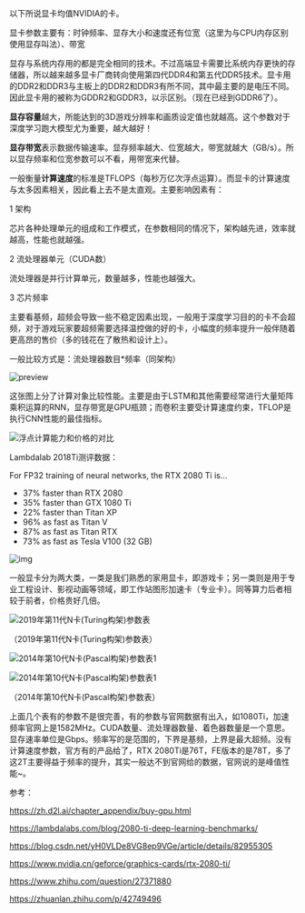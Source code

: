 以下所说显卡均值NVIDIA的卡。

显卡参数主要有：时钟频率、显存大小和速度还有位宽（这里为与CPU内存区别使用显存叫法）、带宽

显存与系统内存用的都是完全相同的技术。不过高端显卡需要比系统内存更快的存储器，所以越来越多显卡厂商转向使用第四代DDR4和第五代DDR5技术。显卡用的DDR2和DDR3与主板上的DDR2和DDR3有所不同，其中最主要的是电压不同。因此显卡用的被称为GDDR2和GDDR3，以示区别。（现在已经到GDDR6了）。

**显存容量**越大，所能达到的3D游戏分辨率和画质设定值也就越高。这个参数对于深度学习跑大模型尤为重要，越大越好！

**显存带宽**表示数据传输速率。显存频率越大、位宽越大，带宽就越大（GB/s）。所以显存频率和位宽参数可以不看，用带宽来代替。

一般衡量**计算速度**的标准是TFLOPS（每秒万亿次浮点运算）。而显卡的计算速度与太多因素相关，因此看上去不是太直观。主要影响因素有：

1 架构

芯片各种处理单元的组成和工作模式，在参数相同的情况下，架构越先进，效率就越高，性能也就越强。

2 流处理器单元（CUDA数）

流处理器是并行计算单元，数量越多，性能也越强大。

3 芯片频率

主要看基频，超频会导致一些不稳定因素出现，一般用于深度学习目的的卡不会超频，对于游戏玩家要超频需要选择温控做的好的卡，小幅度的频率提升一般伴随着更高昂的售价（多的钱花在了散热和设计上）。

一般比较方式是：流处理器数目*频率（同架构）

![preview](https://pic1.zhimg.com/v2-a8a02e8c58d28e89db3247063c6259ac_r.jpg)

这张图上分了计算对象比较性能。主要是由于LSTM和其他需要经常进行大量矩阵乘积运算的RNN，显存带宽是GPU瓶颈；而卷积主要受计算速度约束，TFLOP是执行CNN性能的最佳指标。

![浮点计算能力和价格的对比](https://zh.d2l.ai/_images/gtx.png)

Lambdalab 2018Ti测评数据：

For FP32 training of neural networks, the RTX 2080 Ti is...

- 37% faster than RTX 2080
- 35% faster than GTX 1080 Ti
- 22% faster than Titan XP
- 96% as fast as Titan V
- 87% as fast as Titan RTX
- 73% as fast as Tesla V100 (32 GB)

![img](https://lambdalabs.com/blog/content/images/2019/03/fp32-2080ti-1.png)

一般显卡分为两大类，一类是我们熟悉的家用显卡，即游戏卡；另一类则是用于专业工程设计、影视动画等领域，即工作站图形加速卡（专业卡）。同等算力后者相较于前者，价格贵好几倍。



![2019年第11代N卡(Turing构架)参数表](C:\Users\gfjiang\AppData\Roaming\Typora\typora-user-images\1563365184742.png)

（2019年第11代N卡(Turing构架)参数表）



![2014年第10代N卡(Pascal构架)参数表1](C:\Users\gfjiang\AppData\Roaming\Typora\typora-user-images\1563365294656.png)

![2014年第10代N卡(Pascal构架)参数表1](C:\Users\gfjiang\AppData\Roaming\Typora\typora-user-images\1563365498785.png)

（2014年第10代N卡(Pascal构架)参数表）



上面几个表有的参数不是很完善，有的参数与官网数据有出入，如1080Ti，加速频率官网上是1582MHz。CUDA数量、流处理器数量、着色器数量是一个意思。显存速率单位是Gbps。频率写的是范围的，下界是基频，上界是最大超频。没有计算速度参数，官方有的产品给了，RTX 2080Ti是76T，FE版本的是78T，多了这2T主要得益于频率的提升，其实一般达不到官网给的数据，官网说的是峰值性能~。



参考：

https://zh.d2l.ai/chapter_appendix/buy-gpu.html

https://lambdalabs.com/blog/2080-ti-deep-learning-benchmarks/

https://blog.csdn.net/yH0VLDe8VG8ep9VGe/article/details/82955305

https://www.nvidia.cn/geforce/graphics-cards/rtx-2080-ti/

https://www.zhihu.com/question/27371880

https://zhuanlan.zhihu.com/p/42749496



